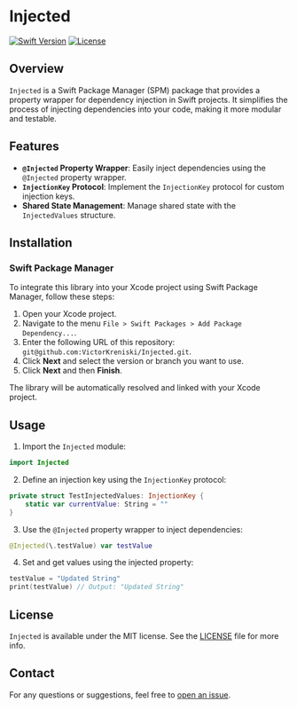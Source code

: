 # Injected

[![Swift Version](https://img.shields.io/badge/Swift-5.0%2B-F16D39.svg)](https://swift.org/)
[![License](https://img.shields.io/github/license/VictorKreniski/Injected.svg)](LICENSE)

## Overview

`Injected` is a Swift Package Manager (SPM) package that provides a property wrapper for dependency injection in Swift projects. It simplifies the process of injecting dependencies into your code, making it more modular and testable.

## Features

- **`@Injected` Property Wrapper**: Easily inject dependencies using the `@Injected` property wrapper.
- **`InjectionKey` Protocol**: Implement the `InjectionKey` protocol for custom injection keys.
- **Shared State Management**: Manage shared state with the `InjectedValues` structure.

## Installation

### Swift Package Manager

To integrate this library into your Xcode project using Swift Package Manager, follow these steps:

1. Open your Xcode project.
2. Navigate to the menu `File > Swift Packages > Add Package Dependency...`.
3. Enter the following URL of this repository: `git@github.com:VictorKreniski/Injected.git`.
4. Click **Next** and select the version or branch you want to use.
5. Click **Next** and then **Finish**.

The library will be automatically resolved and linked with your Xcode project.

## Usage

1. Import the `Injected` module:

```swift
import Injected
```

2. Define an injection key using the `InjectionKey` protocol:

```swift
private struct TestInjectedValues: InjectionKey {
    static var currentValue: String = ""
}
```

3. Use the `@Injected` property wrapper to inject dependencies:

```swift
@Injected(\.testValue) var testValue
```

4. Set and get values using the injected property:

```swift
testValue = "Updated String"
print(testValue) // Output: "Updated String"
```

## License

`Injected` is available under the MIT license. See the [LICENSE](LICENSE) file for more info.

## Contact

For any questions or suggestions, feel free to [open an issue](https://github.com/VictorKreniski/Injected/issues).
